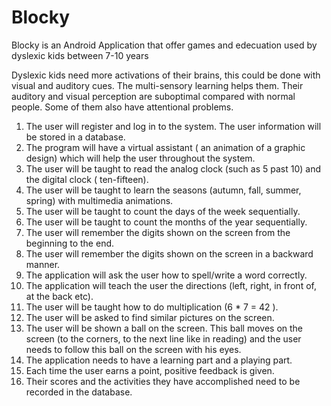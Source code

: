 # Blocky
Blocky is an Android Application that offer games and edecuation used by dyslexic kids between 7-10 years 


Dyslexic kids need more activations of their brains, this could be done with visual and auditory cues. The multi-sensory learning helps them. Their auditory and visual perception are suboptimal compared with normal people. Some of them also have attentional problems.

1.	The user will register and log in to the system. The user information will be stored in a database.
2.	The program will have a virtual assistant ( an animation of a graphic design) which will help the user throughout the system.
3.	The user will be taught to read the analog clock (such as 5 past 10) and the digital clock ( ten-fifteen).
4.	The user will be taught to learn the seasons (autumn, fall, summer, spring) with multimedia animations.
5.	The user will be taught to count the days of the week sequentially.
6.	The user will be taught to count the months of the year sequentially.
7.	The user will remember the digits shown on the screen from the beginning to the end.
8.	The user will remember the digits shown on the screen in a backward manner.
9.	The application will ask the user how to spell/write a word correctly.
10.	The application will teach the user the directions (left, right, in front of, at the back etc).
11.	The user will be taught how to do multiplication (6 * 7 = 42 ).
12.	The user will be asked to find similar pictures on the screen.
13.	The user will be shown a ball on the screen. This ball moves on the screen (to the corners, to the next line like in reading) and the user needs to follow this ball on the screen with his eyes.
14.	The application needs to have a learning part and a playing part.
15.	Each time the user earns a point, positive feedback is given.
16.	Their scores and the activities they have accomplished need to be recorded in the database.
